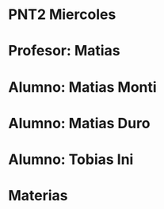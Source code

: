 # PNT2 Miercoles

# Profesor: Matias
# Alumno: Matias Monti
# Alumno: Matias Duro
# Alumno: Tobias Ini

# Materias

